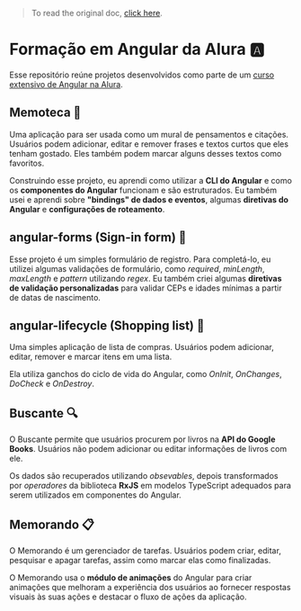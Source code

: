 > To read the original doc, [click here](README.md).  

# Formação em Angular da Alura 🅰️
Esse repositório reúne projetos desenvolvidos como parte de um [curso extensivo de Angular na Alura](https://cursos.alura.com.br/degree/certificate/ff908da2-e6a9-4a6b-befa-25cceb08ca41?lang=pt_BR).  

## Memoteca 📑
Uma aplicação para ser usada como um mural de pensamentos e citações. Usuários podem adicionar, editar e remover frases e textos curtos que eles tenham gostado. Eles também podem marcar alguns desses textos como favoritos.  

Construindo esse projeto, eu aprendi como utilizar a **CLI do Angular** e como os **componentes do Angular** funcionam e são estruturados. Eu também usei e aprendi sobre **"bindings" de dados e eventos**, algumas **diretivas do Angular** e **configurações de roteamento**.  

## angular-forms (Sign-in form) 📝
Esse projeto é um simples formulário de registro. Para completá-lo, eu utilizei algumas validações de formulário, como *required*, *minLength*, *maxLength* e *pattern* utilizando *regex*. Eu também criei algumas **diretivas de validação personalizadas** para validar CEPs e idades mínimas a partir de datas de nascimento.  

## angular-lifecycle (Shopping list) 📃
Uma simples aplicação de lista de compras. Usuários podem adicionar, editar, remover e marcar itens em uma lista.  

Ela utiliza ganchos do ciclo de vida do Angular, como *OnInit*, *OnChanges*, *DoCheck* e *OnDestroy*.  

## Buscante 🔍
O Buscante permite que usuários procurem por livros na **API do Google Books**. Usuários não podem adicionar ou editar informações de livros com ele.

Os dados são recuperados utilizando *obsevables*, depois transformados por *operadores* da biblioteca **RxJS** em modelos TypeScript adequados para serem utilizados em componentes do Angular.  

## Memorando 📋
O Memorando é um gerenciador de tarefas. Usuários podem criar, editar, pesquisar e apagar tarefas, assim como marcar elas como finalizadas.  

O Memorando usa o **módulo de animações** do Angular para criar animações que melhoram a experiência dos usuários ao fornecer respostas visuais às suas ações e destacar o fluxo de ações da aplicação.
